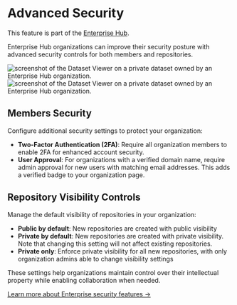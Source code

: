 # Advanced Security

<Tip warning={true}>
This feature is part of the <a href="https://huggingface.co/enterprise" target="_blank">Enterprise Hub</a>.
</Tip>

Enterprise Hub organizations can improve their security posture with advanced security controls for both members and repositories.

<div class="flex justify-center">
    <img class="block dark:hidden !m-0" src="https://huggingface.co/datasets/huggingface/documentation-images/resolve/main/enterprise/advanced-security.png" alt="screenshot of the Dataset Viewer on a private dataset owned by an Enterprise Hub organization."/>
    <img class="hidden dark:block !m-0" src="https://huggingface.co/datasets/huggingface/documentation-images/resolve/main/enterprise/advanced-security-dark.png" alt="screenshot of the Dataset Viewer on a private dataset owned by an Enterprise Hub organization."/>
</div>

## Members Security

Configure additional security settings to protect your organization:

- **Two-Factor Authentication (2FA)**: Require all organization members to enable 2FA for enhanced account security.
- **User Approval**: For organizations with a verified domain name, require admin approval for new users with matching email addresses. This adds a verified badge to your organization page.

## Repository Visibility Controls

Manage the default visibility of repositories in your organization:

- **Public by default**: New repositories are created with public visibility
- **Private by default**: New repositories are created with private visibility. Note that changing this setting will not affect existing repositories.
- **Private only**: Enforce private visibility for all new repositories, with only organization admins able to change visibility settings

These settings help organizations maintain control over their intellectual property while enabling collaboration when needed.

[Learn more about Enterprise security features →](/docs/hub/enterprise-hub-advanced-security)
